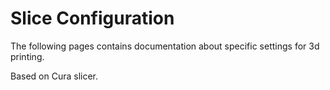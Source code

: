 # Slice Configuration

The following pages contains documentation about specific settings for 3d printing.

Based on Cura slicer.
